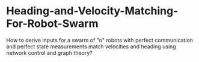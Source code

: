 # Heading-and-Velocity-Matching-For-Robot-Swarm
How to derive inputs for a swarm of "n" robots with perfect communication and perfect state measurements match velocities and heading using network control and graph theory? 

